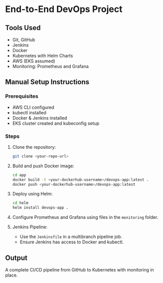 # End-to-End DevOps Project

## Tools Used
- Git, GitHub
- Jenkins
- Docker
- Kubernetes with Helm Charts
- AWS (EKS assumed)
- Monitoring: Prometheus and Grafana

## Manual Setup Instructions

### Prerequisites
- AWS CLI configured
- kubectl installed
- Docker & Jenkins installed
- EKS cluster created and kubeconfig setup

### Steps

1. Clone the repository:
   ```bash
   git clone <your-repo-url>
   ```

2. Build and push Docker image:
   ```bash
   cd app
   docker build -t <your-dockerhub-username>/devops-app:latest .
   docker push <your-dockerhub-username>/devops-app:latest
   ```

3. Deploy using Helm:
   ```bash
   cd helm
   helm install devops-app .
   ```

4. Configure Prometheus and Grafana using files in the `monitoring` folder.

5. Jenkins Pipeline:
   - Use the `Jenkinsfile` in a multibranch pipeline job.
   - Ensure Jenkins has access to Docker and kubectl.

## Output
A complete CI/CD pipeline from GitHub to Kubernetes with monitoring in place.
